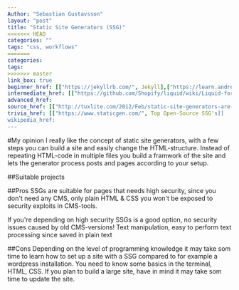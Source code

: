 ```yaml
---
Author: "Sebastian Gustavsson"
layout: "post"
title: "Static Site Generators (SSG)"
<<<<<<< HEAD
categories: ""
tags: "css, workflows"
=======
categories:
tags:
>>>>>>> master
link_box: true
beginner_href: [["https://jekyllrb.com/", Jekyll],["https://learn.andrewmunsell.com/learn/jekyll-by-example/introduction",Jekyll introduction]]
intermediate_href: [["https://github.com/Shopify/liquid/wiki/Liquid-for-Designers", Liquid for Designers]]
advanced_href:
source_href: [["http://tuxlite.com/2012/Feb/static-site-generators-are-the-new-wordpress/", Tuxlite - post about SSG]]
trivia_href: [["https://www.staticgen.com/", Top Open-Source SSG's]]
wikipedia_href:
---
```


#My opinion
I really like the concept of static site generators, with a few steps you can build a site and easily change the HTML-structure.
Instead of repeating HTML-code in multiple files you build a framwork of the site and lets the generator process posts and pages according to your setup.

##Suitable projects

##Pros
SSGs are suitable for pages that needs high security, since you don't need any CMS, only plain HTML & CSS you won't be exposed to security exploits in CMS-tools.

If you're depending on high security SSGs is a good option, no security issues caused by old CMS-versions!
Text manipulation, easy to perform text processing since saved in plain text

##Cons
Depending on the level of programming knowledge it may take som time to learn how to set up a site with a SSG compared to for example a wordpress installation. You need to know some basics
in the terminal, HTML, CSS. If you plan to build a large site, have in mind it may take som time to update the site.
